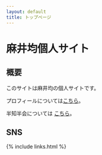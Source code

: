 ```yaml
---
layout: default
title: トップページ
---
```


# 麻井均個人サイト

## 概要

このサイトは麻井均の個人サイトです。

プロフィールについては[こちら](./profile)。

半知半会については [こちら](https://half-create.org)。

## SNS

{% include links.html %}
